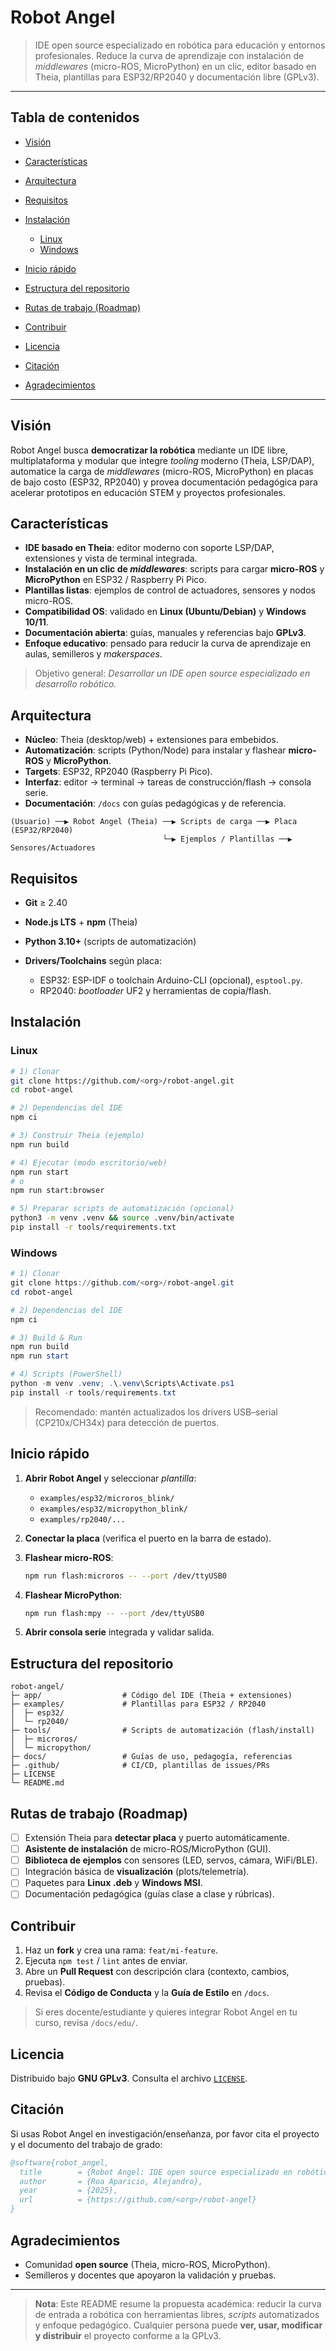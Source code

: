 # Robot Angel

> IDE open source especializado en robótica para educación y entornos profesionales. Reduce la curva de aprendizaje con instalación de *middlewares* (micro-ROS, MicroPython) en un clic, editor basado en Theia, plantillas para ESP32/RP2040 y documentación libre (GPLv3).

---

## Tabla de contenidos

* [Visión](#-visión)
* [Características](#-características)
* [Arquitectura](#-arquitectura)
* [Requisitos](#-requisitos)
* [Instalación](#-instalación)

  * [Linux](#linux)
  * [Windows](#windows)
* [Inicio rápido](#-inicio-rápido)
* [Estructura del repositorio](#-estructura-del-repositorio)
* [Rutas de trabajo (Roadmap)](#-rutas-de-trabajo-roadmap)
* [Contribuir](#-contribuir)
* [Licencia](#-licencia)
* [Citación](#-citación)
* [Agradecimientos](#-agradecimientos)

---

## Visión

Robot Angel busca **democratizar la robótica** mediante un IDE libre, multiplataforma y modular que integre *tooling* moderno (Theia, LSP/DAP), automatice la carga de *middlewares* (micro-ROS, MicroPython) en placas de bajo costo (ESP32, RP2040) y provea documentación pedagógica para acelerar prototipos en educación STEM y proyectos profesionales.

## Características

* **IDE basado en Theia**: editor moderno con soporte LSP/DAP, extensiones y vista de terminal integrada.
* **Instalación en un clic de *middlewares***: scripts para cargar **micro-ROS** y **MicroPython** en ESP32 / Raspberry Pi Pico.
* **Plantillas listas**: ejemplos de control de actuadores, sensores y nodos micro-ROS.
* **Compatibilidad OS**: validado en **Linux (Ubuntu/Debian)** y **Windows 10/11**.
* **Documentación abierta**: guías, manuales y referencias bajo **GPLv3**.
* **Enfoque educativo**: pensado para reducir la curva de aprendizaje en aulas, semilleros y *makerspaces*.

> Objetivo general: *Desarrollar un IDE open source especializado en desarrollo robótico.*

## Arquitectura

* **Núcleo**: Theia (desktop/web) + extensiones para embebidos.
* **Automatización**: scripts (Python/Node) para instalar y flashear **micro-ROS** y **MicroPython**.
* **Targets**: ESP32, RP2040 (Raspberry Pi Pico).
* **Interfaz**: editor → terminal → tareas de construcción/flash → consola serie.
* **Documentación**: `/docs` con guías pedagógicas y de referencia.

```
(Usuario) ──▶ Robot Angel (Theia) ──▶ Scripts de carga ──▶ Placa (ESP32/RP2040)
                                  └─▶ Ejemplos / Plantillas ──▶ Sensores/Actuadores
```

## Requisitos

* **Git** ≥ 2.40
* **Node.js LTS** + **npm** (Theia)
* **Python 3.10+** (scripts de automatización)
* **Drivers/Toolchains** según placa:

  * ESP32: ESP-IDF o toolchain Arduino-CLI (opcional), `esptool.py`.
  * RP2040: *bootloader* UF2 y herramientas de copia/flash.

## Instalación

### Linux

```bash
# 1) Clonar
git clone https://github.com/<org>/robot-angel.git
cd robot-angel

# 2) Dependencias del IDE
npm ci

# 3) Construir Theia (ejemplo)
npm run build

# 4) Ejecutar (modo escritorio/web)
npm run start
# o
npm run start:browser

# 5) Preparar scripts de automatización (opcional)
python3 -m venv .venv && source .venv/bin/activate
pip install -r tools/requirements.txt
```

### Windows

```powershell
# 1) Clonar
git clone https://github.com/<org>/robot-angel.git
cd robot-angel

# 2) Dependencias del IDE
npm ci

# 3) Build & Run
npm run build
npm run start

# 4) Scripts (PowerShell)
python -m venv .venv; .\.venv\Scripts\Activate.ps1
pip install -r tools/requirements.txt
```

> Recomendado: mantén actualizados los drivers USB–serial (CP210x/CH34x) para detección de puertos.

## Inicio rápido

1. **Abrir Robot Angel** y seleccionar *plantilla*:

   * `examples/esp32/microros_blink/`
   * `examples/esp32/micropython_blink/`
   * `examples/rp2040/...`
2. **Conectar la placa** (verifica el puerto en la barra de estado).
3. **Flashear micro-ROS**:

   ```bash
   npm run flash:microros -- --port /dev/ttyUSB0
   ```
4. **Flashear MicroPython**:

   ```bash
   npm run flash:mpy -- --port /dev/ttyUSB0
   ```
5. **Abrir consola serie** integrada y validar salida.

## Estructura del repositorio

```
robot-angel/
├─ app/                  # Código del IDE (Theia + extensiones)
├─ examples/             # Plantillas para ESP32 / RP2040
│  ├─ esp32/
│  └─ rp2040/
├─ tools/                # Scripts de automatización (flash/install)
│  ├─ microros/
│  └─ micropython/
├─ docs/                 # Guías de uso, pedagogía, referencias
├─ .github/              # CI/CD, plantillas de issues/PRs
├─ LICENSE
└─ README.md
```

## Rutas de trabajo (Roadmap)

* [ ] Extensión Theia para **detectar placa** y puerto automáticamente.
* [ ] **Asistente de instalación** de micro-ROS/MicroPython (GUI).
* [ ] **Biblioteca de ejemplos** con sensores (LED, servos, cámara, WiFi/BLE).
* [ ] Integración básica de **visualización** (plots/telemetría).
* [ ] Paquetes para **Linux .deb** y **Windows MSI**.
* [ ] Documentación pedagógica (guías clase a clase y rúbricas).

## Contribuir

1. Haz un **fork** y crea una rama: `feat/mi-feature`.
2. Ejecuta `npm test` / `lint` antes de enviar.
3. Abre un **Pull Request** con descripción clara (contexto, cambios, pruebas).
4. Revisa el **Código de Conducta** y la **Guía de Estilo** en `/docs`.

> Si eres docente/estudiante y quieres integrar Robot Angel en tu curso, revisa `/docs/edu/`.

## Licencia

Distribuido bajo **GNU GPLv3**. Consulta el archivo [`LICENSE`](./LICENSE).

## Citación

Si usas Robot Angel en investigación/enseñanza, por favor cita el proyecto y el documento del trabajo de grado:

```bibtex
@software{robot_angel,
  title        = {Robot Angel: IDE open source especializado en robótica},
  author       = {Roa Aparicio, Alejandro},
  year         = {2025},
  url          = {https://github.com/<org>/robot-angel}
}
```

## Agradecimientos

* Comunidad **open source** (Theia, micro-ROS, MicroPython).
* Semilleros y docentes que apoyaron la validación y pruebas.

---

> **Nota**: Este README resume la propuesta académica: reducir la curva de entrada a robótica con herramientas libres, *scripts* automatizados y enfoque pedagógico. Cualquier persona puede **ver, usar, modificar y distribuir** el proyecto conforme a la GPLv3.
